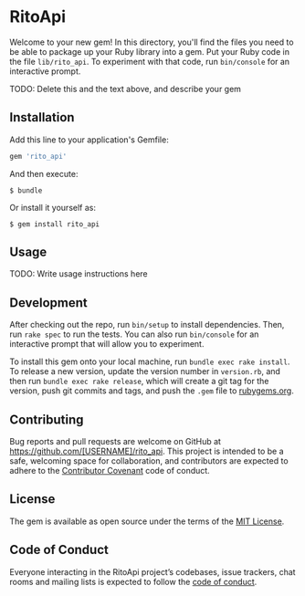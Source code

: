 # RitoApi

Welcome to your new gem! In this directory, you'll find the files you need to be able to package up your Ruby library into a gem. Put your Ruby code in the file `lib/rito_api`. To experiment with that code, run `bin/console` for an interactive prompt.

TODO: Delete this and the text above, and describe your gem

## Installation

Add this line to your application's Gemfile:

```ruby
gem 'rito_api'
```

And then execute:

    $ bundle

Or install it yourself as:

    $ gem install rito_api

## Usage

TODO: Write usage instructions here

## Development

After checking out the repo, run `bin/setup` to install dependencies. Then, run `rake spec` to run the tests. You can also run `bin/console` for an interactive prompt that will allow you to experiment.

To install this gem onto your local machine, run `bundle exec rake install`. To release a new version, update the version number in `version.rb`, and then run `bundle exec rake release`, which will create a git tag for the version, push git commits and tags, and push the `.gem` file to [rubygems.org](https://rubygems.org).

## Contributing

Bug reports and pull requests are welcome on GitHub at https://github.com/[USERNAME]/rito_api. This project is intended to be a safe, welcoming space for collaboration, and contributors are expected to adhere to the [Contributor Covenant](http://contributor-covenant.org) code of conduct.

## License

The gem is available as open source under the terms of the [MIT License](https://opensource.org/licenses/MIT).

## Code of Conduct

Everyone interacting in the RitoApi project’s codebases, issue trackers, chat rooms and mailing lists is expected to follow the [code of conduct](https://github.com/[USERNAME]/rito_api/blob/master/CODE_OF_CONDUCT.md).
